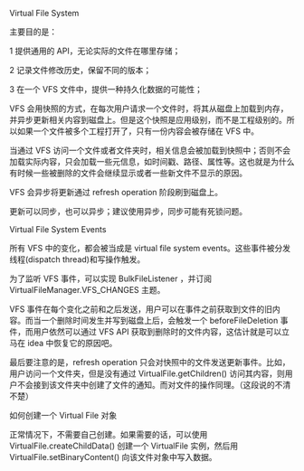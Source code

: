 Virtual File System

主要目的是：

1 提供通用的 API，无论实际的文件在哪里存储；

2 记录文件修改历史，保留不同的版本；

3 在一个 VFS 文件中，提供一种持久化数据的可能性；

VFS 会用快照的方式，在每次用户请求一个文件时，将其从磁盘上加载到内存，并异步更新相关内容到磁盘上。但是这个快照是应用级别，而不是工程级别的。所以如果一个文件被多个工程打开了，只有一份内容会被存储在 VFS 中。

当通过 VFS 访问一个文件或者文件夹时，相关信息会被加载到快照中；否则不会加载实际内容，只会加载一些元信息，如时间戳、路径、属性等。这也就是为什么有时候一些被删除的文件会继续显示或者一些新文件不显示的原因。

VFS 会异步将更新通过 refresh operation 阶段刷到磁盘上。

更新可以同步，也可以异步；建议使用异步，同步可能有死锁问题。



Virtual File System Events

所有 VFS 中的变化，都会被当成是 virtual file system events。这些事件被分发线程(dispatch thread)和写操作触发。

为了监听 VFS 事件，可以实现 BulkFileListener ，并订阅 VirtualFileManager.VFS_CHANGES 主题。

VFS 事件在每个变化之前和之后发送，用户可以在事件之前获取到文件的旧内容。而当一个删除时间发生并写到磁盘上后，会触发一个 beforeFileDeletion 事件，而用户依然可以通过 VFS API 获取到删除时的文件内容，这估计就是可以立马在 idea 中恢复它的原因吧。

最后要注意的是，refresh operation 只会对快照中的文件发送更新事件。比如，用户访问一个文件夹，但是没有通过 VirtualFile.getChildren() 访问其内容，则用户不会接到该文件夹中创建了文件的通知。而对文件的操作同理。（这段说的不清不楚）



如何创建一个  Virtual File 对象

正常情况下，不需要自己创建。如果需要的话，可以使用 VirtualFile.createChildData() 创建一个 VirtualFile 实例，然后用 VirtualFile.setBinaryContent() 向该文件对象中写入数据。

